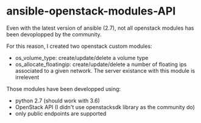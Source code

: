 # ansible-openstack-modules-API
Even with the latest version of ansible (2.7), not all openstack modules has been devoplopped by the community.

For this reason, I created two openstack custom modules:
  - os_volume_type: create/update/delete a volume type
  - os_allocate_floatingip: create/update/delete a number of floating ips associated to a given network. The server existance with this module is irrelevent

Those modules have been developped using:
  - python 2.7 (should work with 3.6)
  - OpenStack API (I didn't use openstacksdk library as the community do)
  - only public endpoints are supported
